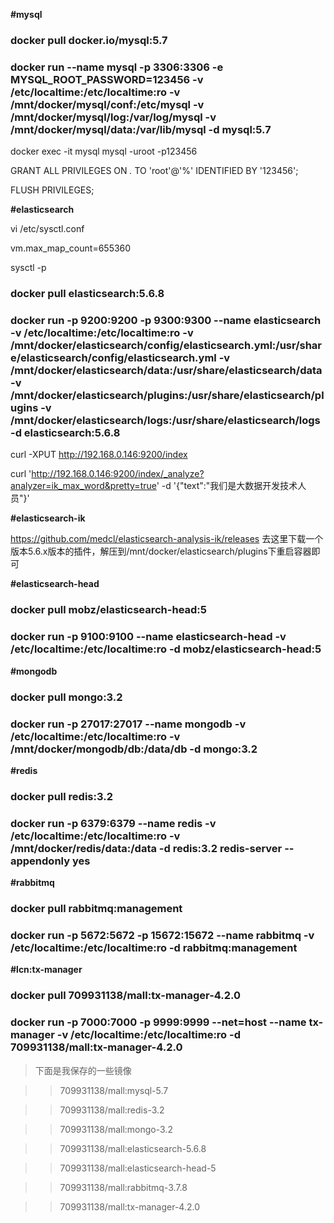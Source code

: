 **#mysql**

### docker pull docker.io/mysql:5.7

### docker run --name mysql -p 3306:3306 -e MYSQL_ROOT_PASSWORD=123456 -v /etc/localtime:/etc/localtime:ro -v /mnt/docker/mysql/conf:/etc/mysql -v /mnt/docker/mysql/log:/var/log/mysql -v /mnt/docker/mysql/data:/var/lib/mysql -d mysql:5.7

docker exec -it mysql mysql -uroot -p123456

GRANT ALL PRIVILEGES ON *.* TO 'root'@'%' IDENTIFIED BY '123456';

FLUSH PRIVILEGES;


**#elasticsearch**

vi /etc/sysctl.conf

vm.max_map_count=655360

sysctl -p

### docker pull elasticsearch:5.6.8

### docker run -p 9200:9200 -p 9300:9300 --name elasticsearch -v /etc/localtime:/etc/localtime:ro -v /mnt/docker/elasticsearch/config/elasticsearch.yml:/usr/share/elasticsearch/config/elasticsearch.yml -v /mnt/docker/elasticsearch/data:/usr/share/elasticsearch/data -v /mnt/docker/elasticsearch/plugins:/usr/share/elasticsearch/plugins -v /mnt/docker/elasticsearch/logs:/usr/share/elasticsearch/logs -d elasticsearch:5.6.8

curl -XPUT http://192.168.0.146:9200/index

curl 'http://192.168.0.146:9200/index/_analyze?analyzer=ik_max_word&pretty=true' -d '{"text":"我们是大数据开发技术人员"}'

**#elasticsearch-ik**

https://github.com/medcl/elasticsearch-analysis-ik/releases 去这里下载一个版本5.6.x版本的插件，解压到/mnt/docker/elasticsearch/plugins下重启容器即可

**#elasticsearch-head**

### docker pull mobz/elasticsearch-head:5

### docker run -p 9100:9100 --name elasticsearch-head -v /etc/localtime:/etc/localtime:ro -d mobz/elasticsearch-head:5


**#mongodb**

### docker pull mongo:3.2

### docker run -p 27017:27017 --name mongodb -v /etc/localtime:/etc/localtime:ro -v /mnt/docker/mongodb/db:/data/db -d mongo:3.2


**#redis**

### docker pull redis:3.2

### docker run -p 6379:6379 --name redis -v /etc/localtime:/etc/localtime:ro -v /mnt/docker/redis/data:/data -d redis:3.2 redis-server --appendonly yes


**#rabbitmq**

### docker pull rabbitmq:management

### docker run -p 5672:5672 -p 15672:15672 --name rabbitmq -v /etc/localtime:/etc/localtime:ro -d rabbitmq:management


**#lcn:tx-manager**

### docker pull 709931138/mall:tx-manager-4.2.0

### docker run -p 7000:7000 -p 9999:9999 --net=host --name tx-manager -v /etc/localtime:/etc/localtime:ro -d 709931138/mall:tx-manager-4.2.0


> 下面是我保存的一些镜像

>> 709931138/mall:mysql-5.7

>> 709931138/mall:redis-3.2

>> 709931138/mall:mongo-3.2

>> 709931138/mall:elasticsearch-5.6.8

>> 709931138/mall:elasticsearch-head-5

>> 709931138/mall:rabbitmq-3.7.8

>> 709931138/mall:tx-manager-4.2.0